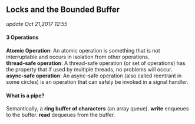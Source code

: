 ## Locks and the Bounded Buffer
_update Oct 21,2017  12:55_

#### 3 Operations
**Atomic Operation**: An atomic operation is something that is not interruptable and occurs in isolation from other operations.  
**thread-safe operation**: A thread-safe operation (or set of operations) has the property that if used by multiple threads, no problems will occur.  
**async-safe operation**: An async-safe operation (also called reentrant in some circles) is an operation that can safely be invoked in a signal handler. 

#### What is a pipe?
Semantically, a **ring buffer of characters** (an array
queue).
**write** enqueues to the buffer.
**read** dequeues from the buffer.




















